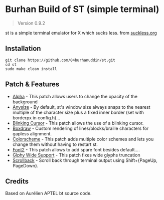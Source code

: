 # Burhan Build of ST (simple terminal)

> Version 0.9.2

st is a simple terminal emulator for X which sucks less. from [suckless.org](https://suckless.org/)

## Installation

```shell
git clone https://github.com/04burhanuddin/st.git
cd st
sudo make clean install
```

## Patch & Features

- [Alpha](https://st.suckless.org/patches/alpha/) - This patch allows users to change the opacity of the background
- [Anysize](https://st.suckless.org/patches/anysize/) - By default, st's window size always snaps to the nearest multiple of the character size plus a fixed inner border (set with borderpx in config.h)...
- [Blinking Cursor](https://st.suckless.org/patches/blinking_cursor/) - This patch allows the use of a blinking cursor.
- [Boxdraw](https://st.suckless.org/patches/boxdraw/) - Custom rendering of lines/blocks/braille characters for gapless alignment.
- [Colorscheme](https://st.suckless.org/patches/colorschemes/) - This patch adds multiple color schemes and lets you change them without having to restart st.
- [Font2](https://st.suckless.org/patches/font2/) - This patch allows to add spare font besides default....
- [Glphy Wide Support](https://st.suckless.org/patches/glyph_wide_support/) - This patch fixes wide glyphs truncation
- [Scrollback](https://st.suckless.org/patches/scrollback/) - Scroll back through terminal output using Shift+{PageUp, PageDown}.

## Credits

Based on Aurélien APTEL <aurelien dot aptel at gmail dot com> bt source code.
